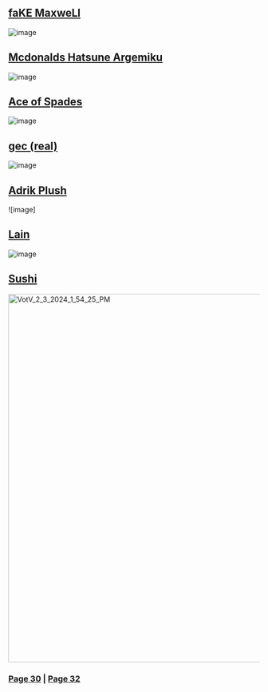 ## [faKE MaxweLl](https://discord.com/channels/512287844258021376/1132040858343059638/1202065858420293692)
![image](https://github.com/SleepDeprivedGaming/voicesoftheprinter/assets/155120018/7b314ac0-0e43-4960-98e4-55d9f28cd740)
## [Mcdonalds Hatsune Argemiku](https://discord.com/channels/512287844258021376/1132040858343059638/1202685311940038716)
![image](https://github.com/SleepDeprivedGaming/voicesoftheprinter/assets/155120018/c82b58aa-6400-48b6-bb03-04ab90964174)
## [Ace of Spades](https://discord.com/channels/512287844258021376/1132040858343059638/1202695816284737584)
![image](https://github.com/SleepDeprivedGaming/voicesoftheprinter/assets/155120018/b6643aaf-ecb7-40d8-9e51-50867e75c252)
## [gec (real)](https://discord.com/channels/512287844258021376/1132040858343059638/1202698421136392212)
![image](https://github.com/SleepDeprivedGaming/voicesoftheprinter/assets/155120018/3f0417c4-2c3d-4997-aad8-0b354237e025)
## [Adrik Plush](https://discord.com/channels/512287844258021376/1132040858343059638/1202828059229822997)
![image]
## [Lain](https://discord.com/channels/512287844258021376/1132040858343059638/1203026022157783101)
![image](https://github.com/SleepDeprivedGaming/voicesoftheprinter/assets/155120018/54cf3afd-641a-4c7d-baeb-b7674548984d)
## [Sushi](https://discord.com/channels/512287844258021376/1132040858343059638/1203428620828283024)
<img width="738" alt="VotV_2_3_2024_1_54_25_PM" src="https://github.com/SleepDeprivedGaming/voicesoftheprinter/assets/155120018/2bd3cd08-289c-4fb0-9c34-90b3c68c4726">



### [Page 30](https://github.com/madrod228/voicesoftheprinter/blob/main/Page%2030.md)  | [Page 32](https://github.com/madrod228/voicesoftheprinter/blob/main/Page%2032.md)
